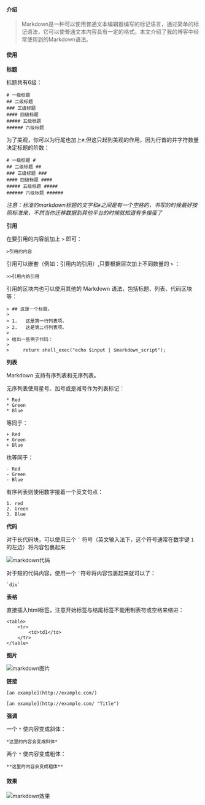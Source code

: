 #### 介绍

>Markdown是一种可以使用普通文本编辑器编写的标记语言，通过简单的标记语法，它可以使普通文本内容具有一定的格式。本文介绍了我的博客中经常使用到的Markdown语法。

#### 使用

**标题**

标题共有6级：

```
# 一级标题
## 二级标题
### 三级标题
#### 四级标题
##### 五级标题
###### 六级标题
```

为了美观，你可以为行尾也加上`#`,但这只起到美观的作用，因为行首的井字符数量决定标题的阶数：

```
# 一级标题 #
## 二级标题 ##
### 三级标题 ###
#### 四级标题 ####
##### 五级标题 #####
###### 六级标题 ######
```
*注意：标准的markdown标题的文字和`#`之间是有一个空格的，书写的时候最好按照标准来，不然当你迁移数据到其他平台的时候就知道有多操蛋了*

**引用**

在要引用的内容前加上 `>` 即可：

```
>引用的内容
```

引用可以嵌套（例如：引用内的引用）,只要根据层次加上不同数量的 `>` ：

```
>>引用内的引用
```

引用的区块内也可以使用其他的 Markdown 语法，包括标题、列表、代码区块等：

```
> ## 这是一个标题。
> 
> 1.   这是第一行列表项。
> 2.   这是第二行列表项。
> 
> 给出一些例子代码：
> 
>     return shell_exec("echo $input | $markdown_script");
```


**列表**

Markdown 支持有序列表和无序列表。

无序列表使用星号、加号或是减号作为列表标记：

```
* Red
* Green
* Blue
```

等同于：

```
+ Red
+ Green
+ Blue
```

也等同于：

```
- Red
- Green
- Blue
```

有序列表则使用数字接着一个英文句点：

```
1. red
2. Green
3. Blue
```

**代码**

对于长代码块，可以使用三个  `` ` `` 符号（英文输入法下，这个符号通常在数字键 `1` 的左边）将内容包裹起来

![markdown代码](./image/markdown-code-block.jpg)

对于短的代码内容，使用一个 `` ` ``符号将内容包裹起来就可以了：

```
`div`
```

**表格**

直接插入html标签，注意开始标签与结尾标签不能用制表符或空格来缩进：

```
<table>
    <tr>
        <td>td1</td>
    </tr>
</table>
```

**图片**

![markdown图片](./image/markdown-img.jpg)

**链接**

```
[an example](http://example.com/)

[an example](http://example.com/ "Title")
```

**强调**

一个 `*` 使内容变成斜体：

```
*这里的内容会变成斜体*
```

两个 `*` 使内容变成粗体：

```
**这里的内容会变成粗体**
```

#### 效果

![markdown效果](./image/markdown-demo.jpg)